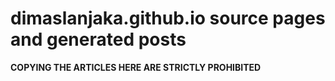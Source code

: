# dimaslanjaka.github.io source pages and generated posts

**COPYING THE ARTICLES HERE ARE STRICTLY PROHIBITED**
